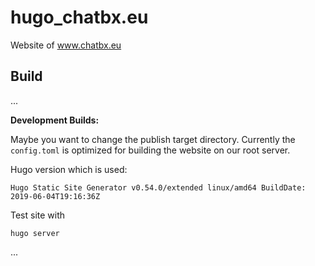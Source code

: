 # hugo_chatbx.eu
Website of www.chatbx.eu

## Build
...


**Development Builds:**

Maybe you want to change the publish target directory. Currently the `config.toml` is optimized for building the website on our root server. 

Hugo version which is used:

`Hugo Static Site Generator v0.54.0/extended linux/amd64 BuildDate: 2019-06-04T19:16:36Z`


Test site with
```
hugo server
```

...
